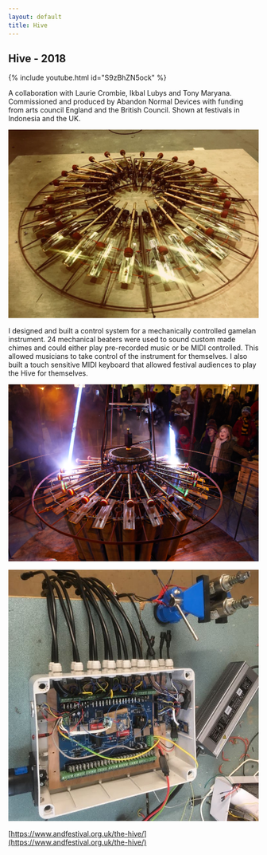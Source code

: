 ```yaml
---
layout: default
title: Hive
---
```


## Hive - 2018

{% include youtube.html id="S9zBhZN5ock" %}

A collaboration with Laurie Crombie, Ikbal Lubys and Tony Maryana. Commissioned and produced by Abandon Normal Devices with funding from arts council England and the British Council. Shown at festivals in Indonesia and the UK.

![Alt text](/assets/img/hive/workshop_hive.jpg)

I designed and built a control system for a mechanically controlled gamelan instrument. 24 mechanical beaters were used to sound custom made chimes and could either play pre-recorded music or be MIDI controlled. This allowed musicians to take control of the instrument for themselves. I also built a touch sensitive MIDI keyboard that allowed festival audiences to play the Hive for themselves.

![Alt text](/assets/img/hive/laser1.jpg)

![Alt text](/assets/img/hive/hive_electronics.jpg)

[https://www.andfestival.org.uk/the-hive/](https://www.andfestival.org.uk/the-hive/)


